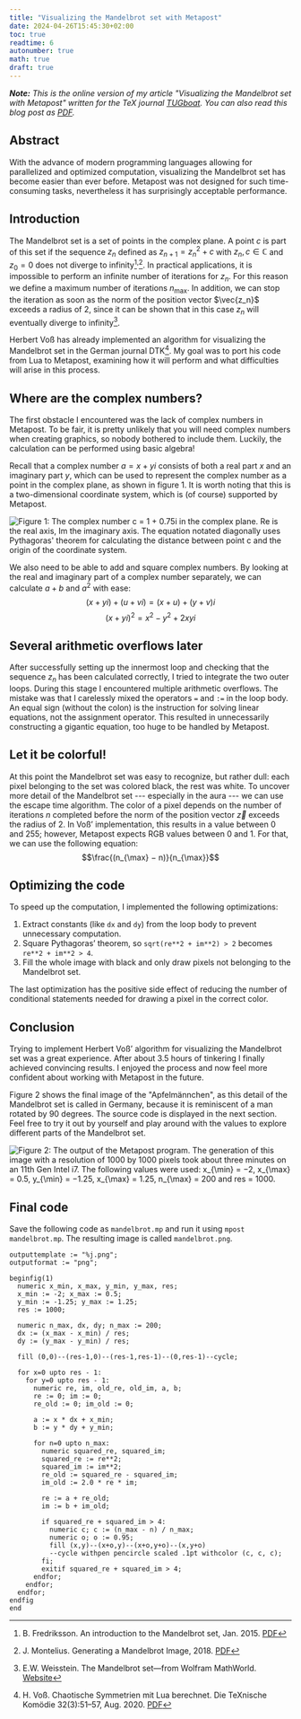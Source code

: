 ```yaml
---
title: "Visualizing the Mandelbrot set with Metapost"
date: 2024-04-26T15:45:30+02:00
toc: true
readtime: 6
autonumber: true
math: true
draft: true
---
```


***Note:** This is the online version of my article "Visualizing the
Mandelbrot set with Metapost" written for the TeX journal
[TUGboat](https://tug.org/TUGboat/).  You can also read this blog post
as [PDF](/pdf/tb139guenther-mandelbrot.pdf).*

## Abstract

With the advance of modern programming languages allowing for
parallelized and optimized computation, visualizing the Mandelbrot set
has become easier than ever before.  Metapost was not designed for
such time-consuming tasks, nevertheless it has surprisingly acceptable
performance.

## Introduction

The Mandelbrot set is a set of points in the complex plane.  A point
$c$ is part of this set if the sequence $z_n$ defined as $z_{n+1} =
z^2_n + c$ with $z_n, c \in \mathbb{C}$ and $z_0 = 0$ does not diverge to
infinity[^1]${}^,$[^2].  In practical applications, it is impossible to
perform an infinite number of iterations for $z_n$.  For this reason
we define a maximum number of iterations $n_{\max}$. In addition, we
can stop the iteration as soon as the norm of the position vector
$\vec{z_n}$ exceeds a radius of $2$, since it can be shown that in
this case $z_n$ will eventually diverge to infinity[^4].

Herbert Voß has already implemented an algorithm for visualizing the
Mandelbrot set in the German journal DTK[^3]. My goal was to port his
code from Lua to Metapost, examining how it will perform and what
difficulties will arise in this process.

## Where are the complex numbers?

The first obstacle I encountered was the lack of complex numbers in
Metapost.  To be fair, it is pretty unlikely that you will need
complex numbers when creating graphics, so nobody bothered to include
them.  Luckily, the calculation can be performed using basic algebra!

Recall that a complex number $a = x + yi$ consists of both a real part
$x$ and an imaginary part $y$, which can be used to represent the
complex number as a point in the complex plane, as shown in figure 1.
It is worth noting that this is a two-dimensional coordinate system,
which is (of course) supported by Metapost.

![**Figure 1**: The complex number $c = 1 + 0.75i$ in the complex
    plane. $Re$ is the real axis, $Im$ the imaginary axis. The
    equation notated diagonally uses Pythagoras' theorem for
    calculating the distance between point $c$ and the origin of the
    coordinate system.](/img/complex-number-in-the-complex-plane.png
    "Figure 1.")

We also need to be able to add and square complex numbers.  By looking
at the real and imaginary part of a complex number separately, we can
calculate $a + b$ and $a^2$ with ease: $$(x + yi) + (u + vi) = (x +
u) + (y + v)i$$$$(x + yi)^2 = x^2 − y^2 + 2xyi$$

## Several arithmetic overflows later
 
After successfully setting up the innermost loop and checking that the
sequence $z_n$ has been calculated correctly, I tried to integrate the
two outer loops.  During this stage I encountered multiple arithmetic
overflows.  The mistake was that I carelessly mixed the operators `=`
and `:=` in the loop body.  An equal sign (without the colon) is the
instruction for solving linear equations, not the assignment operator.
This resulted in unnecessarily constructing a gigantic equation, too
huge to be handled by Metapost.

## Let it be colorful!

At this point the Mandelbrot set was easy to recognize, but rather
dull: each pixel belonging to the set was colored black, the rest was
white.  To uncover more detail of the Mandelbrot set&nbsp;--- especially in the
aura&nbsp;--- we can use the escape time algorithm.  The color of a pixel
depends on the number of iterations $n$ completed before the norm of
the position vector $\vec{z}$ exceeds the radius of 2.  In Voß’
implementation, this results in a value between 0 and 255; however,
Metapost expects RGB values between 0 and 1.  For that, we can use the
following equation: $$\frac{(n_{\max} − n)}{n_{\max}}$$

## Optimizing the code

To speed up the computation, I implemented the following
optimizations:

1. Extract constants (like `dx` and `dy`) from the loop body to
prevent unnecessary computation.
2. Square Pythagoras’ theorem, so `sqrt(re**2 + im**2) > 2` becomes
   `re**2 + im**2 > 4`.
3. Fill the whole image with black and only draw pixels not belonging
to the Mandelbrot set.

The last optimization has the positive side effect
of reducing the number of conditional statements
needed for drawing a pixel in the correct color.

## Conclusion

Trying to implement Herbert Voß’ algorithm for visualizing the
Mandelbrot set was a great experience.  After about 3.5 hours of
tinkering I finally achieved convincing results.  I enjoyed the
process and now feel more confident about working with Metapost in the
future.

Figure 2 shows the final image of the "Apfelmännchen", as this detail
of the Mandelbrot set is called in Germany, because it is reminiscent
of a man rotated by 90 degrees.  The source code is displayed in the
next section.  Feel free to try it out by yourself and play around
with the values to explore different parts of the Mandelbrot set.

![**Figure 2:** The output of the Metapost program. The generation of
    this image with a resolution of 1000 by 1000 pixels took about
    three minutes on an 11th Gen Intel i7. The following values were
    used: $x_{\min} = −2$, $x_{\max} = 0.5$, $y_{\min} = −1.25$,
    $x_{\max} = 1.25$, $n_{\max} = 200$ and $res =
    1000$.](/img/apfelmaennchen.png "Figure 2.")

## Final code

Save the following code as `mandelbrot.mp` and run it using `mpost
mandelbrot.mp`. The resulting image is called `mandelbrot.png`.

```
outputtemplate := "%j.png";
outputformat := "png";

beginfig(1)
  numeric x_min, x_max, y_min, y_max, res;
  x_min := -2; x_max := 0.5;
  y_min := -1.25; y_max := 1.25;
  res := 1000;

  numeric n_max, dx, dy; n_max := 200;
  dx := (x_max - x_min) / res;
  dy := (y_max - y_min) / res;
  
  fill (0,0)--(res-1,0)--(res-1,res-1)--(0,res-1)--cycle;
  
  for x=0 upto res - 1:
    for y=0 upto res - 1:
      numeric re, im, old_re, old_im, a, b;
      re := 0; im := 0;
      re_old := 0; im_old := 0;
      
      a := x * dx + x_min;
      b := y * dy + y_min;
      
      for n=0 upto n_max:
        numeric squared_re, squared_im;
        squared_re := re**2;
        squared_im := im**2;
        re_old := squared_re - squared_im;
        im_old := 2.0 * re * im;
        
        re := a + re_old;
        im := b + im_old;
        
        if squared_re + squared_im > 4:
          numeric c; c := (n_max - n) / n_max;
          numeric o; o := 0.95;
          fill (x,y)--(x+o,y)--(x+o,y+o)--(x,y+o)
          --cycle withpen pencircle scaled .1pt withcolor (c, c, c);
        fi;
        exitif squared_re + squared_im > 4;
      endfor;
    endfor;
  endfor;
endfig
end
```

[^1]: B. Fredriksson.  An introduction to the Mandelbrot set,
    Jan. 2015.  [PDF](www.kth.se/social/files/5504b42ff276543e4aa5f5a1/An_introduction_to_the_Mandelbrot_Set.pdf)

[^2]: J. Montelius.  Generating a Mandelbrot Image, 2018.  [PDF](people.kth.se/~johanmon/courses/id1019/seminars/mandel/mandel.pdf)

[^3]: H. Voß.  Chaotische Symmetrien mit Lua berechnet.  Die TeXnische Komödie 32(3):51–57, Aug. 2020.  [PDF](archiv.dante.de/DTK/PDF/komoedie_2020_3.pdf)

[^4]: E.W. Weisstein. The Mandelbrot set—from Wolfram MathWorld. [Website](mathworld.wolfram.com/MandelbrotSet.html)
